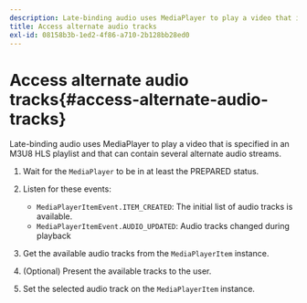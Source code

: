 ```yaml
---
description: Late-binding audio uses MediaPlayer to play a video that is specified in an M3U8 HLS playlist and that can contain several alternate audio streams.
title: Access alternate audio tracks
exl-id: 08158b3b-1ed2-4f86-a710-2b128bb28ed0
---
```

# Access alternate audio tracks{#access-alternate-audio-tracks}

Late-binding audio uses MediaPlayer to play a video that is specified in an M3U8 HLS playlist and that can contain several alternate audio streams.

1. Wait for the `MediaPlayer` to be in at least the PREPARED status.
1. Listen for these events:

    * `MediaPlayerItemEvent.ITEM_CREATED`: The initial list of audio tracks is available.
    * `MediaPlayerItemEvent.AUDIO_UPDATED`: Audio tracks changed during playback

1. Get the available audio tracks from the `MediaPlayerItem` instance.
1. (Optional) Present the available tracks to the user.
1. Set the selected audio track on the `MediaPlayerItem` instance.
